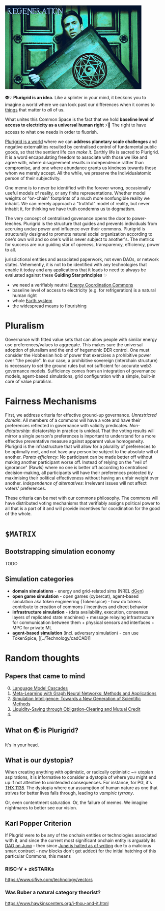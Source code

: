 ![](../Latent%20Space/cagegrid3.png)


👽💡 **Plurigrid is an idea.**
Like a splinter in your mind, it beckons you to imagine a world where we can look past our differences when it comes to [things](https://podcasts.apple.com/us/podcast/capitalist-realism-by-mark-fisher/id1502659321?i=1000471749869) that matter to _all_ of us. 

What unites this Common Space is the fact that we hold **baseline level of access to electricity as a universal human right** ⚡🔌  The right to have access to what one needs in order to fluorish. 

[Plurigrid is a world]() where we can **address planetary scale challenges** and negative externalities resulted by centralised control of fundamental public goods, so that the sentient life can _make it_. Earthly life is sacred to Plurigrid. It is a word encapsulating freedom to associate with those we like and agree with, where disagreement results in independence rather than compromise, and one where abundance grants us kindness towards those whom we merely accept. All the while, we preserve the Individualatomic person of their subjectivity.

One meme is to never be identified with the forever wrong, occasionally useful models of reality, or any finite representations. Whether model weights or "on-chain" footprints of a much more nonfungible reality we inhabit. We can merely approach a "truthful" model of reality, but never inhabit it, for thinking we have truth condemns us to dogmatism.

The very concept of centralised govenance opens the door to power-leeches. Plurigrid is the structure that guides and prevents individuals from accruing undue power and influence over their commons. Plurigrid is structurally designed to promote natural social organization according to one's own will and so one's will is never subject to another's. The metrics for success are our guiding star of openess, transparency, efficiency, power to all.

jurisdictional entities and associated paperwork, not even DAOs, or network states. Vehemently, it is not to be identified with any technologies that enable it today and any applications that it leads to need to always be evaluated against these **Guiding Star principles** ✨
- we need a verifiably neutral [Energy Coordination Commons]()
- baseline level of access to electricity (e.g. for refrigeration) is a natural human right
- whole [Earth system]()
- the widespread means to flourishing
# Pluralism
Governance with fitted value sets that can allow people with similar energy use preferences/values to aggregate. This makes sure the universal adoption of pluralism and the end of hegemonic DER control. One must consider the Hobbesian hob of power that exercises a prohibitive power over "the people".  In our case, a prohibitive sovereign (interchain structure) is necessary to set the ground rules but not sufficient for accurate web3 governance models. Sufficiency comes from an integration of governance models, agent-based simulations, grid configuration with a simple, built-in core of value pluralism.

# Fairness Mechanisms
First, we address criteria for effective ground-up governance. 
_Unrestricted domain_: All members of a commons will have a vote and have their preferences reflected in governance with validity predicates.
_Non-dictatorship_: dictatorship in practice is unideal. That the voting results will mirror a single person's preferences is important to understand for a more effective preventative measure against apparent value homogeneity. Plurigrid is the infrastructure that will allow for a plurality of preferences to be optimally met, and not have any person be subject to the absolute will of another. 
_Pareto efficiency_: No participant can be made better off without making another participant worse off. Instead of relying on the "veil of ignorance" (Rawls) where no one is better off according to centralised decision-making, all participants will have their preferences protected by maximising their political effectiveness without having an unfair weight over another. 
_Independence of alternatives_: Irrelevant issues will not affect voters' preferences. 

These criteria can be met with our commons philosophy. The commons will have distributed voting mechanisms that verifiably assigns political power to all that is a part of it and will provide incentives for coordination for the good of the whole. 

# `$MATRIX`
## Bootstrapping simulation economy
TODO
## Simulation categories
- **domain simulations** - energy and grid-related sims (NREL [dGen](https://github.com/Plurigrid/dgen))
- **open game simulation** - open games (cybercat), agent-based simulation aka token engineering (Tokenspice) - how do tokens contribute to creation of commons / incentives and direct behavior
- **infrastructure simulation** - (data availability, execution, consensus layers of replicated state machines) + message relaying infrastructure for communication between them + physical sensors and interfaces + MPC for private ML
- **agent-based simulation** (incl. adversary simulation) - can use TokenSpice, [[../Technology/cadCAD]]
# Random thoughts
## Papers that came to mind
0. [Language Model Cascades](https://arxiv.org/abs/2207.10342)
1. [Meta-Learning with Graph Neural Networks: Methods and Applications](https://arxiv.org/abs/2103.00137)
2. [Simulation Intelligence: Towards a New Generation of Scientific Methods](https://arxiv.org/abs/2112.03235)
3. [Liquidity-Saving through Obligation-Clearing and Mutual Credit](https://www.mdpi.com/1911-8074/13/12/295)
4. 
## What on 🌏 is Plurigrid? 
It's in your head.
## What is our dystopia?
When creating anything with optimistic, or radically optimistic ~= utopian aspirations, it is informative to consider a dystopia of where you might end up if not attentive to unintended consequences.  For instance, for PG, it's [THX 1138](https://www.youtube.com/watch?v=eHgqfVQWv7s). The dystopia where our assumption of human nature as one that strives for better lives falls through, leading to _vampiric tyrrany_.

Or, even contentment saturation. Or, the failure of memes. We imagine nightmares to better see our vision.

## Karl Popper Criterion
If Plugrid were to be any of the onchain entities or technologies associated with it, and since the current most significant onchain entity is arguably its [DAO on Junø](https://daodao.zone/dao/juno1z3zqgz7t0hcu2fx4wusuyjq0gc2m33la8l64saunfz7vmqwa2d5sz6jnep) - then since
[Junø is halted as of writing]() due to a malicious smart contract - new blocks don't get added) for the initial hatching of this particular Commons, this means 

### RISC-V + zkSTARKs
https://www.sifive.com/technology/vectors
### Was Buber a natural category theorist?
https://www.hawkinscenters.org/i-thou-and-it.html
